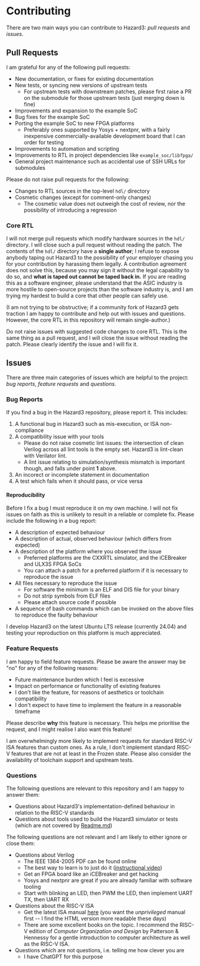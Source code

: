# Contributing

There are two main ways you can contribute to Hazard3: _pull requests_ and _issues_.

## Pull Requests

I am grateful for any of the following pull requests:

* New documentation, or fixes for existing documentation
* New tests, or syncing new versions of upstream tests
	* For upstream tests with downstream patches, please first raise a PR on the submodule for those upstream tests (just merging down is fine)
* Improvements and expansion to the example SoC
* Bug fixes for the example SoC
* Porting the example SoC to new FPGA platforms
	* Preferably ones supported by Yosys + nextpnr, with a fairly inexpensive commercially-available development board that I can order for testing
* Improvements to automation and scripting
* Improvements to RTL in project dependencies like `example_soc/libfpga/`
* General project maintenance such as accidental use of SSH URLs for submodules

Please do not raise pull requests for the following:

* Changes to RTL sources in the top-level `hdl/` directory
* Cosmetic changes (except for comment-only changes)
	* The cosmetic value does not outweigh the cost of review, nor the possibility of introducing a regression

### Core RTL

I will not merge pull requests which modify hardware sources in the `hdl/` directory. I will close such a pull request without reading the patch. The contents of the `hdl/` directory have a **single author**; I refuse to expose anybody taping out Hazard3 to the possibility of your employer chasing you for your contribution by harassing them legally. A contribution agreement does not solve this, because you may sign it without the legal capability to do so, and **what is taped out cannot be taped back in.** If you are reading this as a software engineer, please understand that the ASIC industry is more hostile to open-source projects than the software industry is, and I am trying my hardest to build a core that other people can safely use.

(I am not trying to be obstructive; if a community fork of Hazard3 gets traction I am happy to contribute and help out with issues and questions. However, the core RTL in this repository will remain single-author.)

Do not raise issues with suggested code changes to core RTL. This is the same thing as a pull request, and I will close the issue without reading the patch. Please clearly identify the issue and I will fix it.

## Issues

There are three main categories of issues which are helpful to the project: _bug reports_, _feature requests_ and _questions_.

### Bug Reports

If you find a bug in the Hazard3 repository, please report it. This includes:

1. A functional bug in Hazard3 such as mis-execution, or ISA non-compliance
2. A compatibility issue with your tools
	* Please do not raise cosmetic lint issues: the intersection of clean Verilog across all lint tools is the empty set. Hazard3 is lint-clean with Verilator lint.
	* A lint issue relating to simulation/synthesis mismatch is important though, and falls under point **1** above.
3. An incorect or incomplete statement in documentation
4. A test which fails when it should pass, or vice versa

#### Reproducibility

Before I fix a bug I must reproduce it on my own machine. I will not fix issues on faith as this is unlikely to result in a reliable or complete fix. Please include the following in a bug report:

* A description of expected behaviour
* A description of actual, observed behaviour (which differs from expected)
* A description of the platform where you observed the issue
	* Preferred platforms are the CXXRTL simulator, and the iCEBreaker and ULX3S FPGA SoCs
	* You can attach a patch for a preferred platform if it is necessary to reproduce the issue
* All files necessary to reproduce the issue
	* For software the minimum is an ELF and DIS file for your binary
	* Do not strip symbols from ELF files
	* Please attach source code if possible
* A sequence of bash commands which can be invoked on the above files to reproduce the faulty behaviour

I develop Hazard3 on the latest Ubuntu LTS release (currently 24.04) and testing your reproduction on this platform is much appreciated.

### Feature Requests

I am happy to field feature requests. Please be aware the answer may be "no" for any of the following reasons:

* Future maintenance burden which I feel is excessive
* Impact on performance or functionality of existing features
* I don't like the feature, for reasons of aesthetics or toolchain compatibility
* I don't expect to have time to implement the feature in a reasonable timeframe

Please describe **why** this feature is necessary. This helps me prioritise the request, and I might realise I also want this feature!

I am overwhelmingly more likely to implement requests for standard RISC-V ISA features than custom ones. As a rule, I don't implement standard RISC-V features that are not at least in the Frozen state. Please also consider the availability of toolchain support and upstream tests.

### Questions

The following questions are relevant to this repository and I am happy to answer them:

* Questions about Hazard3's implementation-defined behaviour in relation to the RISC-V standards
* Questions about tools used to build the Hazard3 simulator or tests (which are not covered by [Readme.md](Readme.md))

The following questions are not relevant and I am likely to either ignore or close them:

* Questions about Verilog
	* The IEEE 1364-2005 PDF can be found online
	* The best way to learn is to just do it ([instructional video](https://www.youtube.com/watch?v=ZXsQAXx_ao0))
	* Get an FPGA board like an iCEBreaker and get hacking
	* Yosys and nextpnr are great if you are already familiar with software tooling
	* Start with blinking an LED, then PWM the LED, then implement UART TX, then UART RX
* Questions about the RISC-V ISA
	* Get the latest ISA manual [here](https://github.com/riscv/riscv-isa-manual/releases/latest) (you want the _unprivileged_ manual first -- I find the HTML version more readable these days)
	* There are some excellent books on the topic. I recommend the RISC-V edition of _Computer Organization and Design_ by Patterson & Hennessy for a gentle introduction to computer architecture as well as the RISC-V ISA.
* Questions which are not questions, i.e. telling me how clever you are
	* I have ChatGPT for this purpose
